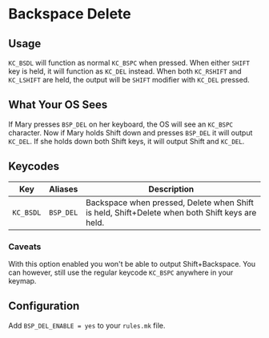 # Backspace Delete

## Usage

`KC_BSDL` will function as normal `KC_BSPC` when pressed. When either `SHIFT` key is held, it will function as `KC_DEL` instead. When both `KC_RSHIFT` and `KC_LSHIFT` are held, the output will be `SHIFT` modifier with `KC_DEL` pressed.

## What Your OS Sees

If Mary presses `BSP_DEL` on her keyboard, the OS will see an `KC_BSPC` character. Now if Mary holds Shift down and presses `BSP_DEL` it will output `KC_DEL`. If she holds down both Shift keys, it will output Shift and `KC_DEL`.

## Keycodes

|Key      |Aliases    |Description                                                       |
|---------|-----------|------------------------------------------------------------------|
|`KC_BSDL`|`BSP_DEL`|Backspace when pressed, Delete when Shift is held, Shift+Delete when both Shift keys are held.|

### Caveats

With this option enabled you won't be able to output Shift+Backspace. You can however, still use the regular keycode `KC_BSPC` anywhere in your keymap.

## Configuration

Add `BSP_DEL_ENABLE = yes` to your `rules.mk` file.
